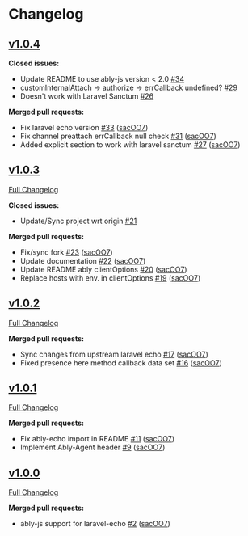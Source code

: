 # Changelog

## [v1.0.4](https://github.com/ably-forks/laravel-echo/tree/ably-echo-1.0.4)

**Closed issues:**

- Update README to use ably-js version \< 2.0 [\#34](https://github.com/ably-forks/laravel-echo/issues/34)
- customInternalAttach -\> authorize -\> errCallback undefined? [\#29](https://github.com/ably-forks/laravel-echo/issues/29)
- Doesn't work with Laravel Sanctum [\#26](https://github.com/ably-forks/laravel-echo/issues/26)

**Merged pull requests:**

- Fix laravel echo version [\#33](https://github.com/ably-forks/laravel-echo/pull/33) ([sacOO7](https://github.com/sacOO7))
- Fix channel preattach errCallback null check [\#31](https://github.com/ably-forks/laravel-echo/pull/31) ([sacOO7](https://github.com/sacOO7))
- Added explicit section to work with laravel sanctum [\#27](https://github.com/ably-forks/laravel-echo/pull/27) ([sacOO7](https://github.com/sacOO7))

## [v1.0.3](https://github.com/ably-forks/laravel-echo/tree/ably-echo-1.0.3)

[Full Changelog](https://github.com/ably-forks/laravel-echo/compare/ably-echo-1.0.2...ably-echo-1.0.3)

**Closed issues:**

- Update/Sync project wrt origin [\#21](https://github.com/ably-forks/laravel-echo/issues/21)

**Merged pull requests:**

- Fix/sync fork [\#23](https://github.com/ably-forks/laravel-echo/pull/23) ([sacOO7](https://github.com/sacOO7))
- Update documentation [\#22](https://github.com/ably-forks/laravel-echo/pull/22) ([sacOO7](https://github.com/sacOO7))
- Update README ably clientOptions [\#20](https://github.com/ably-forks/laravel-echo/pull/20) ([sacOO7](https://github.com/sacOO7))
- Replace hosts with env. in clientOptions [\#19](https://github.com/ably-forks/laravel-echo/pull/19) ([sacOO7](https://github.com/sacOO7))

## [v1.0.2](https://github.com/ably-forks/laravel-echo/tree/ably-echo-1.0.2)

[Full Changelog](https://github.com/ably-forks/laravel-echo/compare/ably-echo-1.0.1...ably-echo-1.0.2)

**Merged pull requests:**

- Sync changes from upstream laravel echo [\#17](https://github.com/ably-forks/laravel-echo/pull/17) ([sacOO7](https://github.com/sacOO7))
- Fixed presence here method callback data set [\#16](https://github.com/ably-forks/laravel-echo/pull/16) ([sacOO7](https://github.com/sacOO7))

## [v1.0.1](https://github.com/ably-forks/laravel-echo/tree/ably-echo-1.0.1)

[Full Changelog](https://github.com/ably-forks/laravel-echo/compare/ably-echo-1.0.0...ably-echo-1.0.1)

**Merged pull requests:**

- Fix ably-echo import in README [\#11](https://github.com/ably-forks/laravel-echo/pull/11) ([sacOO7](https://github.com/sacOO7))
- Implement Ably-Agent header [\#9](https://github.com/ably-forks/laravel-echo/pull/9) ([sacOO7](https://github.com/sacOO7))

## [v1.0.0](https://github.com/ably-forks/laravel-echo/tree/ably-echo-1.0.0)

[Full Changelog](https://github.com/ably-forks/laravel-echo/compare/v1.11.7...ably-echo-1.0.0)

**Merged pull requests:**

- ably-js support for laravel-echo [\#2](https://github.com/ably-forks/laravel-echo/pull/2) ([sacOO7](https://github.com/sacOO7))
